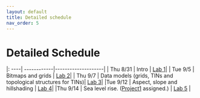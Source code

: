 ```yaml
---
layout: default 
title: Detailed schedule 
nav_order: 5
---
```


# Detailed Schedule 



|: ----| ------------|--------------------|
| Thu 8/31 |  Intro | [Lab 1](https://bowdoin-csci3225-f23.github.io/Labs/Lab1/)|
| Tue 9/5 |  Bitmaps and grids |  [Lab 2](https://bowdoin-csci3225-f23.github.io/Labs/lab2/)|
| Thu 9/7 | Data  models (grids, TINs and topological structures for TINs)| [Lab 3](https://bowdoin-csci3225-f23.github.io/Labs/lab3/)|
|Tue 9/12 | Aspect, slope and hillshading | [Lab 4](https://bowdoin-csci3225-f23.github.io/Labs/lab4/)|
|Thu 9/14 | Sea level rise. ([Project1](https://bowdoin-csci3225-f23.github.io/Projects/project1-vis/) assigned.) | [Lab 5](https://bowdoin-csci3225-f23.github.io/Labs/lab5/) | 
